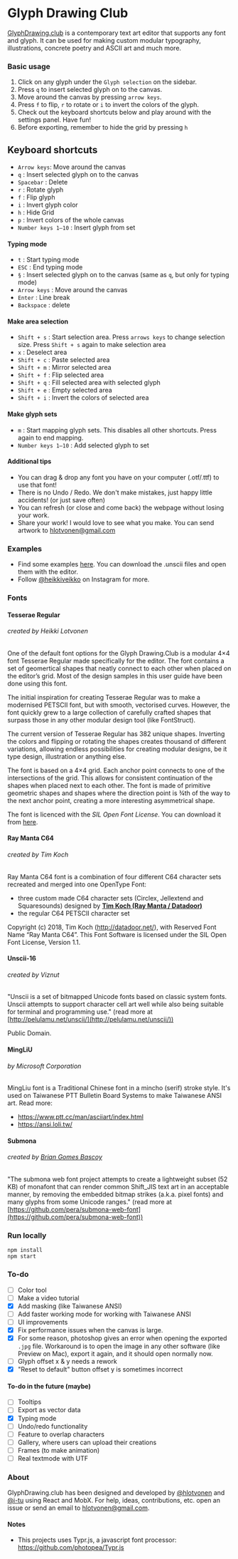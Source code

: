 Glyph Drawing Club
=====================

[GlyphDrawing.club](http://www.glyphdrawing.club/) is a contemporary text art editor that supports any font and glyph. It can be used for making custom modular typography, illustrations, concrete poetry and ASCII art and much more.  

### Basic usage

1. Click on any glyph under the `Glyph selection` on the sidebar.
2. Press `q` to insert selected glyph on to the canvas.
3. Move around the canvas by pressing `arrow keys`.
4. Press `f` to flip, `r` to rotate or `i` to invert the colors of the glyph.
5. Check out the keyboard shortcuts below and play around with the settings panel. Have fun!
6. Before exporting, remember to hide the grid by pressing `h`

## Keyboard shortcuts

* `Arrow keys`: Move around the canvas
* `q` : Insert selected glyph on to the canvas
* `Spacebar` : Delete
* `r` : Rotate glyph
* `f` : Flip glyph
* `i` : Invert glyph color
* `h` : Hide Grid
* `p` : Invert colors of the whole canvas
* `Number keys 1–10` : Insert glyph from set

#### Typing mode

* `t` : Start typing mode
* `ESC` : End typing mode
* `§` : Insert selected glyph on to the canvas (same as `q`, but only for typing mode)
* `Arrow keys` : Move around the canvas 
* `Enter` : Line break 
* `Backspace` : delete

#### Make area selection

* `Shift + s` : Start selection area. Press `arrows keys` to change selection size. Press `Shift + s` again to make selection area
* `x` : Deselect area
* `Shift + c` : Paste selected area
* `Shift + m` : Mirror selected area
* `Shift + f` : Flip selected area
* `Shift + q` : Fill selected area with selected glyph
* `Shift + e` : Empty selected area
* `Shift + i` : Invert the colors of selected area

#### Make glyph sets

* `m` : Start mapping glyph sets. This disables all other shortcuts. Press again to end mapping.
* `Number keys 1–10` : Add selected glyph to set

#### Additional tips

* You can drag & drop any font you have on your computer (.otf/.ttf) to use that font!
* There is no Undo / Redo. We don't make mistakes, just happy little accidents! (or just save often)
* You can refresh (or close and come back) the webpage without losing your work.
* Share your work! I would love to see what you make. You can send artwork to [hlotvonen@gmail.com](mailto:hlotvonen@gmail.com)

### Examples

* Find some examples [here](examples). You can download the .unscii files and open them with the editor.
* Follow [@heikkiveikko](https://www.instagram.com/heikkiveikko/) on Instagram for more.

### Fonts

#### Tesserae Regular
###### created by Heikki Lotvonen

One of the default font options for the Glyph Drawing.Club is a modular 4×4 font Tesserae Regular made specifically for the editor. The font contains a set of geomertical shapes that neatly connect to each other when placed on the editor’s grid. Most of the design samples in this user guide have been done using this font.

The initial inspiration for creating Tesserae Regular was to make a modernised PETSCII font, but with smooth, vectorised curves. However, the font quickly grew to a large collection of carefully crafted shapes that surpass those in any other modular design tool (like FontStruct).

The current version of Tesserae Regular has 382 unique shapes. Inverting the colors and flipping or rotating the shapes creates thousand of different variations, allowing endless possibilities for creating modular designs, be it type design, illustration or anything else.

The font is based on a 4×4 grid. Each anchor point connects to one of the intersections of the grid. This allows for consistent continuation of the shapes when placed next to each other. The font is made of primitive geometric shapes and shapes where the direction point is ¾th of the way to the next anchor point, creating a more interesting asymmetrical shape.

The font is licenced with the *SIL Open Font License*. You can download it from [here](fonts).

#### Ray Manta C64
###### created by Tim Koch

Ray Manta C64 font is a combination of four different C64 character sets recreated and merged into one OpenType Font:
* three custom made C64 character sets (Circlex, Jellextend and Squaresounds) designed by [**Tim Koch (Ray Manta / Datadoor)**](http://datadoor.net/)
* the regular C64 PETSCII character set 

Copyright (c) 2018, Tim Koch (http://datadoor.net/), with Reserved Font Name “Ray Manta C64”. This Font Software is licensed under the SIL Open Font License, Version 1.1.

#### Unscii-16 
###### created by Viznut

"Unscii is a set of bitmapped Unicode fonts based on classic system fonts. Unscii attempts to support character cell art well while also being suitable for terminal and programming use." (read more at [http://pelulamu.net/unscii/](http://pelulamu.net/unscii/))

Public Domain.

#### MingLiU
###### by Microsoft Corporation

MingLiu font is a Traditional Chinese font in a mincho (serif) stroke style. It's used on Taiwanese PTT Bulletin Board Systems to make Taiwanese ANSI art. Read more: 
* https://www.ptt.cc/man/asciiart/index.html
* https://ansi.loli.tw/ 

#### Submona
###### created by [Brian Gomes Bascoy](http://peramid.es/)

"The submona web font project attempts to create a lightweight subset (52 KB) of monafont that can render common Shift_JIS text art in an acceptable manner, by removing the embedded bitmap strikes (a.k.a. pixel fonts) and many glyphs from some Unicode ranges." (read more at [https://github.com/pera/submona-web-font](https://github.com/pera/submona-web-font))


### Run locally

```
npm install
npm start
```

### To-do

- [ ] Color tool
- [ ] Make a video tutorial
- [x] Add masking (like Taiwanese ANSI)
- [ ] Add faster working mode for working with Taiwanese ANSI
- [ ] UI improvements
- [x] Fix performance issues when the canvas is large.
- [x] For some reason, photoshop gives an error when opening the exported `.jpg` file. Workaround is to open the image in any other software (like Preview on Mac), export it again, and it should open normally now.
- [ ] Glyph offset x & y needs a rework
- [x] "Reset to default" button offset y is sometimes incorrect

#### To-do in the future (maybe)

- [ ] Tooltips
- [ ] Export as vector data
- [x] Typing mode
- [ ] Undo/redo functionality
- [ ] Feature to overlap characters
- [ ] Gallery, where users can upload their creations
- [ ] Frames (to make animation)
- [ ] Real textmode with UTF

### About
GlyphDrawing.club has been designed and developed by [@hlotvonen](http://heikkilotvonen.fi) and [@i-tu](https://github.com/i-tu) using React and MobX. For help, ideas, contributions, etc. open an issue or send an email to [hlotvonen@gmail.com](mailto:hlotvonen@gmail.com).

#### Notes
* This projects uses Typr.js, a javascript font processor: https://github.com/photopea/Typr.js
